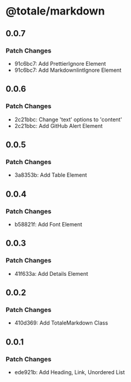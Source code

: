 # @totale/markdown

## 0.0.7

### Patch Changes

- 91c6bc7: Add PrettierIgnore Element
- 91c6bc7: Add MarkdownlintIgnore Element

## 0.0.6

### Patch Changes

- 2c21bbc: Change 'text' options to 'content'
- 2c21bbc: Add GitHub Alert Element

## 0.0.5

### Patch Changes

- 3a8353b: Add Table Element

## 0.0.4

### Patch Changes

- b58821f: Add Font Element

## 0.0.3

### Patch Changes

- 41f633a: Add Details Element

## 0.0.2

### Patch Changes

- 410d369: Add TotaleMarkdown Class

## 0.0.1

### Patch Changes

- ede921b: Add Heading, Link, Unordered List
